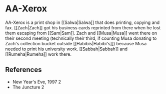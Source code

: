 # AA-Xerox
AA-Xerox is a print shop in [[Salwa|Salwa]] that does printing, copying and fax. [[Zach|Zach]] got his business cards reprinted from there when he lost them escaping from [[Sam|Sam]]. Zach and [[Musa|Musa]] went there on their second meeting (technically their third, if counting Musa donating to Zach's collection bucket outside [[Habibis|Habibi's]]) because Musa needed to print his university work. [[Sabbah|Sabbah]] and [[Rumeha|Rumeha]] work there.

## References
- New Year's Eve, 1997 2
- The Juncture 2
